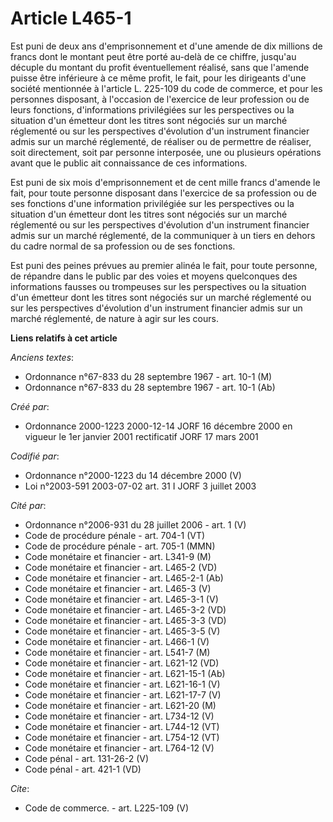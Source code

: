 # Article L465-1

Est puni de deux ans d'emprisonnement et d'une amende de dix millions de francs dont le montant peut être porté au-delà de ce
chiffre, jusqu'au décuple du montant du profit éventuellement réalisé, sans que l'amende puisse être inférieure à ce même
profit, le fait, pour les dirigeants d'une société mentionnée à l'article L. 225-109 du code de commerce, et pour les
personnes disposant, à l'occasion de l'exercice de leur profession ou de leurs fonctions, d'informations privilégiées sur les
perspectives ou la situation d'un émetteur dont les titres sont négociés sur un marché réglementé ou sur les perspectives
d'évolution d'un instrument financier admis sur un marché réglementé, de réaliser ou de permettre de réaliser, soit
directement, soit par personne interposée, une ou plusieurs opérations avant que le public ait connaissance de ces
informations.

Est puni de six mois d'emprisonnement et de cent mille francs d'amende le fait, pour toute personne disposant dans l'exercice
de sa profession ou de ses fonctions d'une information privilégiée sur les perspectives ou la situation d'un émetteur dont
les titres sont négociés sur un marché réglementé ou sur les perspectives d'évolution d'un instrument financier admis sur un
marché réglementé, de la communiquer à un tiers en dehors du cadre normal de sa profession ou de ses fonctions.

Est puni des peines prévues au premier alinéa le fait, pour toute personne, de répandre dans le public par des voies et
moyens quelconques des informations fausses ou trompeuses sur les perspectives ou la situation d'un émetteur dont les titres
sont négociés sur un marché réglementé ou sur les perspectives d'évolution d'un instrument financier admis sur un marché
réglementé, de nature à agir sur les cours.

**Liens relatifs à cet article**

_Anciens textes_:

  - Ordonnance n°67-833 du 28 septembre 1967 - art. 10-1 (M)
  - Ordonnance n°67-833 du 28 septembre 1967 - art. 10-1 (Ab)

_Créé par_:

  - Ordonnance 2000-1223 2000-12-14 JORF 16 décembre 2000 en vigueur le 1er janvier 2001 rectificatif JORF 17 mars 2001

_Codifié par_:

  - Ordonnance n°2000-1223 du 14 décembre 2000 (V)
  - Loi n°2003-591 2003-07-02 art. 31 I JORF 3 juillet 2003

_Cité par_:

  - Ordonnance n°2006-931 du 28 juillet 2006 - art. 1 (V)
  - Code de procédure pénale - art. 704-1 (VT)
  - Code de procédure pénale - art. 705-1 (MMN)
  - Code monétaire et financier - art. L341-9 (M)
  - Code monétaire et financier - art. L465-2 (VD)
  - Code monétaire et financier - art. L465-2-1 (Ab)
  - Code monétaire et financier - art. L465-3 (V)
  - Code monétaire et financier - art. L465-3-1 (V)
  - Code monétaire et financier - art. L465-3-2 (VD)
  - Code monétaire et financier - art. L465-3-3 (VD)
  - Code monétaire et financier - art. L465-3-5 (V)
  - Code monétaire et financier - art. L466-1 (V)
  - Code monétaire et financier - art. L541-7 (M)
  - Code monétaire et financier - art. L621-12 (VD)
  - Code monétaire et financier - art. L621-15-1 (Ab)
  - Code monétaire et financier - art. L621-16-1 (V)
  - Code monétaire et financier - art. L621-17-7 (V)
  - Code monétaire et financier - art. L621-20 (M)
  - Code monétaire et financier - art. L734-12 (V)
  - Code monétaire et financier - art. L744-12 (VT)
  - Code monétaire et financier - art. L754-12 (VT)
  - Code monétaire et financier - art. L764-12 (V)
  - Code pénal - art. 131-26-2 (V)
  - Code pénal - art. 421-1 (VD)

_Cite_:

  - Code de commerce. - art. L225-109 (V)
